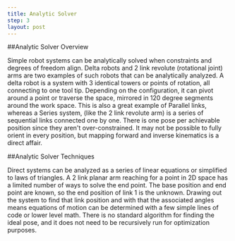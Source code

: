 ```yaml
---
title: Analytic Solver
step: 3
layout: post
---
```


##Analytic Solver Overview

Simple robot systems can be analytically solved when constraints and degrees of freedom align.  Delta robots and 2 link revolute (rotational joint) arms are two examples of such robots that can be analytically analyzed.  A delta robot is a system with 3 identical towers or points of rotation, all connecting to one tool tip.  Depending on the configuration, it can pivot around a point or traverse the space, mirrored in 120 degree segments around the work space.  This is also a great example of Parallel links, whereas a Series system, (like the 2 link revolute arm) is a series of sequential links connected one by one.  There is one pose per achievable position since they aren't over-constrained.  It may not be possible to fully orient in every position, but mapping forward and inverse kinematics is a direct affair.

##Analytic Solver Techniques

Direct systems can be analyzed as a series of linear equations or simplified to laws of triangles.  A 2 link planar arm reaching for a point in 2D space has a limited number of ways to solve the end point.  The base position and end point are known, so the end position of link 1 is the unknown.  Drawing out the system to find that link position and with that the associated angles means equations of motion can be determined with a few simple lines of code or lower level math.  There is no standard algorithm for finding the ideal pose, and it does not need to be recursively run for optimization purposes.